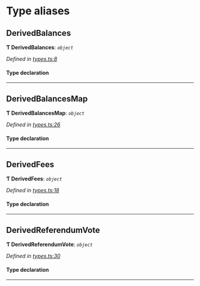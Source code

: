 

# Type aliases

<a id="derivedbalances"></a>

##  DerivedBalances

**Ƭ DerivedBalances**: *`object`*

*Defined in [types.ts:8](https://github.com/polkadot-js/api/blob/a69cff1/packages/api-derive/src/types.ts#L8)*

#### Type declaration

___
<a id="derivedbalancesmap"></a>

##  DerivedBalancesMap

**Ƭ DerivedBalancesMap**: *`object`*

*Defined in [types.ts:26](https://github.com/polkadot-js/api/blob/a69cff1/packages/api-derive/src/types.ts#L26)*

#### Type declaration

[index: `string`]: [DerivedBalances](_types_.md#derivedbalances)

___
<a id="derivedfees"></a>

##  DerivedFees

**Ƭ DerivedFees**: *`object`*

*Defined in [types.ts:18](https://github.com/polkadot-js/api/blob/a69cff1/packages/api-derive/src/types.ts#L18)*

#### Type declaration

___
<a id="derivedreferendumvote"></a>

##  DerivedReferendumVote

**Ƭ DerivedReferendumVote**: *`object`*

*Defined in [types.ts:30](https://github.com/polkadot-js/api/blob/a69cff1/packages/api-derive/src/types.ts#L30)*

#### Type declaration

___

